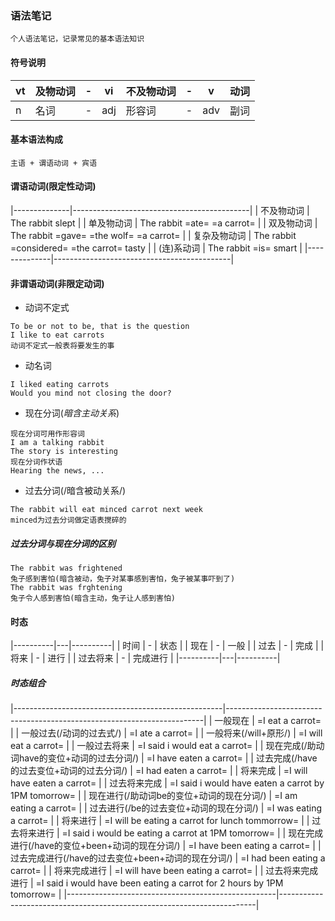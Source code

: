 ### 语法笔记
```
个人语法笔记，记录常见的基本语法知识
```

#### 符号说明
| vt | 及物动词 | - | vi  | 不及物动词 | - | v   | 动词 |
|----|----------|---|-----|------------|---|-----|------|
| n  | 名词     | - | adj | 形容词     | - | adv | 副词 |

#### 基本语法构成
```
主语 + 谓语动词 + 宾语
```

#### 谓语动词(**限定性动词**)
|--------------|--------------------------------------------|
| 不及物动词   | The rabbit slept                           |
| 单及物动词   | The rabbit =ate= =a carrot=                |
| 双及物动词   | The rabbit =gave= =the wolf= =a carrot=    |
| 复杂及物动词 | The rabbit =considered= =the carrot= tasty |
| (连)系动词   | The rabbit =is= smart                      |
|--------------|--------------------------------------------|

#### 非谓语动词(**非限定动词**)
- 动词不定式
```
To be or not to be, that is the question
I like to eat carrots
动词不定式一般表将要发生的事
```
- 动名词
```
I liked eating carrots
Would you mind not closing the door?
```
- 现在分词(*暗含主动关系*)
```
现在分词可用作形容词
I am a talking rabbit
The story is interesting
现在分词作状语
Hearing the news, ...
```
- 过去分词(/暗含被动关系/)
```
The rabbit will eat minced carrot next week
minced为过去分词做定语表搅碎的
```
##### 过去分词与现在分词的区别
```
The rabbit was frightened
兔子感到害怕(暗含被动，兔子对某事感到害怕，兔子被某事吓到了)
The rabbit was frghtening
兔子令人感到害怕(暗含主动，兔子让人感到害怕)
```
#### 时态
|----------|---|----------|
| 时间     | - | 状态     |
| 现在     | - | 一般     |
| 过去     | - | 完成     |
| 将来     | - | 进行     |
| 过去将来 | - | 完成进行 |
|----------|---|----------|
##### 时态组合
|----------------------------------------------------|------------------------------------------------------------------------|
| 一般现在                                           | =I eat a carrot=                                                       |
| 一般过去(/动词的过去式/)                           | =I ate a carrot=                                                       |
| 一般将来(/will+原形/)                              | =I will eat a carrot=                                                  |
| 一般过去将来                                       | =I said i would eat a carrot=                                          |
| 现在完成(/助动词have的变位+动词的过去分词/)        | =I have eaten a carrot=                                                |
| 过去完成(/have的过去变位+动词的过去分词/)          | =I had eaten a carrot=                                                 |
| 将来完成                                           | =I will have eaten a carrot=                                           |
| 过去将来完成                                       | =I said i would have eaten a carrot by 1PM tomorrow=                   |
| 现在进行(/助动词be的变位+动词的现在分词/)          | =I am eating a carrot=                                                 |
| 过去进行(/be的过去变位+动词的现在分词/)            | =I was eating a carrot=                                                |
| 将来进行                                           | =I will be eating a carrot for lunch tommorrow=                        |
| 过去将来进行                                       | =I said i would be eating a carrot at 1PM tomorrow=                    |
| 现在完成进行(/have的变位+been+动词的现在分词/)     | =I have been eating a carrot=                                          |
| 过去完成进行(/have的过去变位+been+动词的现在分词/) | =I had been eating a carrot=                                           |
| 将来完成进行                                       | =I will have been eating a carrot=                                     |
| 过去将来完成进行                                   | =I said i would have been eating a carrot for 2 hours by 1PM tomorrow= |
|----------------------------------------------------|------------------------------------------------------------------------|
